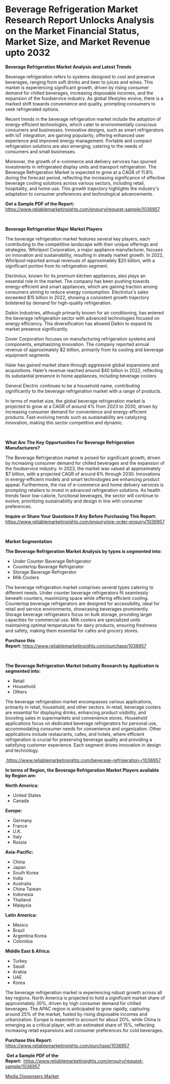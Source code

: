 <p><h1>Beverage Refrigeration Market Research Report Unlocks Analysis on the Market Financial Status, Market Size, and Market Revenue upto 2032</h1></p><p><strong>Beverage Refrigeration Market Analysis and Latest Trends</strong></p>
<p><p>Beverage refrigeration refers to systems designed to cool and preserve beverages, ranging from soft drinks and beer to juices and wines. This market is experiencing significant growth, driven by rising consumer demand for chilled beverages, increasing disposable incomes, and the expansion of the foodservice industry. As global lifestyles evolve, there is a marked shift towards convenience and quality, prompting consumers to seek refrigerated options.</p><p>Recent trends in the beverage refrigeration market include the adoption of energy-efficient technologies, which cater to environmentally conscious consumers and businesses. Innovative designs, such as smart refrigerators with IoT integration, are gaining popularity, offering enhanced user experience and improved energy management. Portable and compact refrigeration solutions are also emerging, catering to the needs of consumers and small businesses.</p><p>Moreover, the growth of e-commerce and delivery services has spurred investments in refrigerated display units and transport refrigeration. The Beverage Refrigeration Market is expected to grow at a CAGR of 11.8% during the forecast period, reflecting the increasing significance of effective beverage cooling solutions across various sectors, including retail, hospitality, and home use. This growth trajectory highlights the industry's adaptation to consumer preferences and technological advancements.</p></p>
<p><strong>Get a Sample PDF of the Report:&nbsp;</strong> <a href="https://www.reliablemarketinsights.com/enquiry/request-sample/1036957?utm_campaign=1937&utm_medium=2&utm_source=Github&utm_content=ia&utm_term=17022025&utm_id=beverage-refrigeration">https://www.reliablemarketinsights.com/enquiry/request-sample/1036957</a></p>
<p>&nbsp;</p>
<p><strong>Beverage Refrigeration Major Market Players</strong></p>
<p><p>The beverage refrigeration market features several key players, each contributing to the competitive landscape with their unique offerings and strategies. Whirlpool Corporation, a major appliance manufacturer, focuses on innovation and sustainability, resulting in steady market growth. In 2022, Whirlpool reported annual revenues of approximately $20 billion, with a significant portion from its refrigeration segment.</p><p>Electrolux, known for its premium kitchen appliances, also plays an essential role in the market. The company has been pushing towards energy-efficient and smart appliances, which are gaining traction among consumers aiming to reduce energy consumption. Electrolux's sales exceeded $15 billion in 2022, showing a consistent growth trajectory bolstered by demand for high-quality refrigeration.</p><p>Daikin Industries, although primarily known for air conditioning, has entered the beverage refrigeration sector with advanced technologies focused on energy efficiency. This diversification has allowed Daikin to expand its market presence significantly.</p><p>Dover Corporation focuses on manufacturing refrigeration systems and components, emphasizing innovation. The company reported annual revenue of approximately $2 billion, primarily from its cooling and beverage equipment segments.</p><p>Haier has gained market share through aggressive global expansions and acquisitions. Haier’s revenue reached around $40 billion in 2022, reflecting its substantial presence in home appliances, including beverage coolers.</p><p>General Electric continues to be a household name, contributing significantly to the beverage refrigeration market with a range of products. </p><p>In terms of market size, the global beverage refrigeration market is projected to grow at a CAGR of around 4% from 2023 to 2030, driven by increasing consumer demand for convenience and energy-efficient products. Fast-evolving trends such as sustainability are catalyzing innovation, making this sector competitive and dynamic.</p></p>
<p>&nbsp;</p>
<p><strong>What Are The Key Opportunities For Beverage Refrigeration Manufacturers?</strong></p>
<p><p>The Beverage Refrigeration market is poised for significant growth, driven by increasing consumer demand for chilled beverages and the expansion of the foodservice industry. In 2023, the market was valued at approximately $7 billion, with a projected CAGR of around 6% through 2030. Innovations in energy-efficient models and smart technologies are enhancing product appeal. Furthermore, the rise of e-commerce and home delivery services is prompting retailers to invest in advanced refrigeration solutions. As health trends favor low-calorie, functional beverages, the sector will continue to evolve, prioritizing sustainability and design in line with consumer preferences.</p></p>
<p><strong>Inquire or Share Your Questions If Any Before Purchasing This Report:</strong> <a href="https://www.reliablemarketinsights.com/enquiry/pre-order-enquiry/1036957?utm_campaign=1937&utm_medium=2&utm_source=Github&utm_content=ia&utm_term=17022025&utm_id=beverage-refrigeration">https://www.reliablemarketinsights.com/enquiry/pre-order-enquiry/1036957</a></p>
<p>&nbsp;</p>
<p><strong>Market Segmentation</strong></p>
<p><strong>The Beverage Refrigeration Market Analysis by types is segmented into:</strong></p>
<p><ul><li>Under Counter Baverage Refrigerator</li><li>Countertop Baverage Refrigerator</li><li>Storage Baverage Refrigerator</li><li>Milk Coolers</li></ul></p>
<p><p>The beverage refrigeration market comprises several types catering to different needs. Under counter beverage refrigerators fit seamlessly beneath counters, maximizing space while offering efficient cooling. Countertop beverage refrigerators are designed for accessibility, ideal for retail and service environments, showcasing beverages prominently. Storage beverage refrigerators focus on bulk storage, providing larger capacities for commercial use. Milk coolers are specialized units maintaining optimal temperatures for dairy products, ensuring freshness and safety, making them essential for cafes and grocery stores.</p></p>
<p><strong>Purchase this Report:&nbsp;</strong><a href="https://www.reliablemarketinsights.com/purchase/1036957?utm_campaign=1937&utm_medium=2&utm_source=Github&utm_content=ia&utm_term=17022025&utm_id=beverage-refrigeration">https://www.reliablemarketinsights.com/purchase/1036957</a></p>
<p>&nbsp;</p>
<p><strong>The Beverage Refrigeration Market Industry Research by Application is segmented into:</strong></p>
<p><ul><li>Retail</li><li>Household</li><li>Others</li></ul></p>
<p><p>The beverage refrigeration market encompasses various applications, primarily in retail, household, and other sectors. In retail, beverage coolers are essential for displaying drinks, enhancing product visibility, and boosting sales in supermarkets and convenience stores. Household applications focus on dedicated beverage refrigerators for personal use, accommodating consumer needs for convenience and organization. Other applications include restaurants, cafes, and hotels, where efficient refrigeration is crucial for preserving beverage quality and providing a satisfying customer experience. Each segment drives innovation in design and technology.</p></p>
<p><a href="https://www.reliablemarketinsights.com/beverage-refrigeration-r1036957?utm_campaign=1937&utm_medium=2&utm_source=Github&utm_content=ia&utm_term=17022025&utm_id=beverage-refrigeration">&nbsp;https://www.reliablemarketinsights.com/beverage-refrigeration-r1036957</a></p>
<p><strong>In terms of Region, the Beverage Refrigeration Market Players available by Region are:</strong></p>
<p>
    <p> <strong> North America: </strong>
        <ul>
            <li>United States</li>
            <li>Canada</li>
        </ul>
        </p> 
    <p> <strong> Europe: </strong>
        <ul>
            <li>Germany</li>
            <li>France</li>
            <li>U.K.</li>
            <li>Italy</li>
            <li>Russia</li>
        </ul>
        </p> 
    <p> <strong> Asia-Pacific: </strong>
        <ul>
            <li>China</li>
            <li>Japan</li>
            <li>South Korea</li>
            <li>India</li>
            <li>Australia</li>
            <li>China Taiwan</li>
            <li>Indonesia</li>
            <li>Thailand</li>
            <li>Malaysia</li>
        </ul>
        </p> 
    <p> <strong> Latin America: </strong>
        <ul>
            <li>Mexico</li>
            <li>Brazil</li>
            <li>Argentina Korea</li>
            <li>Colombia</li>
        </ul>
        </p> 
    <p> <strong> Middle East & Africa: </strong>
        <ul>
            <li>Turkey</li>
            <li>Saudi</li>
            <li>Arabia</li>
            <li>UAE</li>
            <li>Korea</li>
        </ul>
    </p>
    </p>
<p><p>The beverage refrigeration market is experiencing robust growth across all key regions. North America is projected to hold a significant market share of approximately 30%, driven by high consumer demand for chilled beverages. The APAC region is anticipated to grow rapidly, capturing around 25% of the market, fueled by rising disposable incomes and urbanization. Europe is expected to account for about 20%, while China is emerging as a critical player, with an estimated share of 15%, reflecting increasing retail expansions and consumer preferences for cold beverages.</p></p>
<p><strong>Purchase this Report: </strong><a href="https://www.reliablemarketinsights.com/purchase/1036957?utm_campaign=1937&utm_medium=2&utm_source=Github&utm_content=ia&utm_term=17022025&utm_id=beverage-refrigeration">https://www.reliablemarketinsights.com/purchase/1036957</a></p>
<p>&nbsp;<strong>Get a Sample PDF of the Report:&nbsp;&nbsp;</strong><a href="https://www.reliablemarketinsights.com/enquiry/request-sample/1036957?utm_campaign=1937&utm_medium=2&utm_source=Github&utm_content=ia&utm_term=17022025&utm_id=beverage-refrigeration">https://www.reliablemarketinsights.com/enquiry/request-sample/1036957</a></p>
<p><strong></strong></p>
<p><p><a href="https://github.com/bmorecock/Market-Research-Report-List-6/blob/main/media-dispensers-market.md?utm_campaign=1937&utm_medium=2&utm_source=Github&utm_content=ia&utm_term=17022025&utm_id=beverage-refrigeration">Media Dispensers Market</a></p></p>